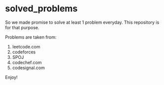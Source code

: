 # solved_problems

So we made promise to solve at least 1 problem everyday. This repository is for that purpose. 

Problems are taken from:
1. leetcode.com
2. codeforces
3. SPOJ
4. codechef.com
5. codesignal.com

Enjoy!
